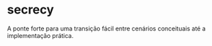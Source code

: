 # secrecy
A ponte forte para uma transição fácil entre cenários conceituais até a implementação prática.
